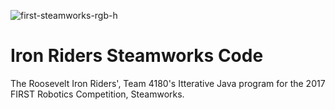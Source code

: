 ![first-steamworks-rgb-h](https://cloud.githubusercontent.com/assets/8658063/22178949/85c06858-dff9-11e6-8d85-cc5cf78e7c1d.png)

# Iron Riders Steamworks Code

The Roosevelt Iron Riders', Team 4180's Itterative Java program for the 2017 FIRST Robotics Competition, Steamworks.
